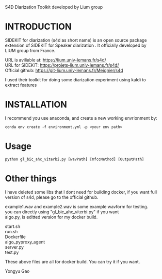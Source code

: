 S4D Diarization Toolkit developed by Lium group

INTRODUCTION
============
SIDEKIT for diarization (s4d as short name) is an open source package extension of SIDEKIT for Speaker diarization .
It officially developed by LIUM group from France.

URL is aviliable at: https://lium.univ-lemans.fr/s4d/  
URL for SIDEKIT: https://projets-lium.univ-lemans.fr/s4d/  
Official github:  https://git-lium.univ-lemans.fr/Meignier/s4d  

I used their toolkit for doing some diarization experiment using kaldi to extract features

INSTALLATION
============
I recommend you use anaconda, and create a new working envrionment by:  

    conda env create -f environment.yml -p <your env path>

Usage
============

    python gl_bic_ahc_viterbi.py [wavPath] [mfccMethod] [OutputPath]

Other things
============
I have deleted some libs that I dont need for building docker, if you want full version of s4d, please go to the official github.

example1.wav and example2.wav is some example wavform for testing.  
you can directly using "gl_bic_ahc_viterbi.py" if you want  
algo.py, is editted version for my docker build.

start.sh  
run.sh  
Dockerfile   
algo_pyproxy_agent  
server.py  
test.py  

These above files are all for docker build. You can try it if you want.

Yongyu Gao

